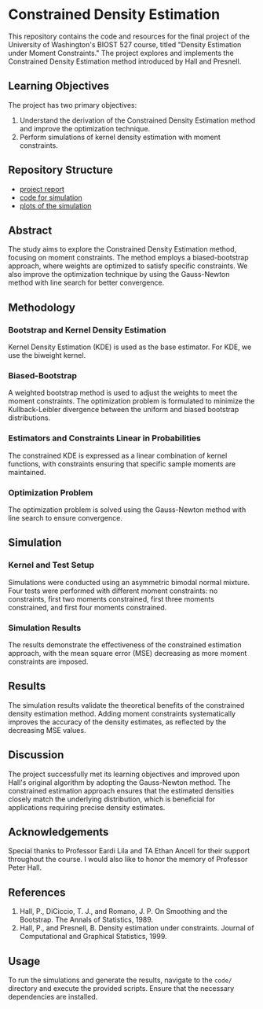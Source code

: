 # Constrained Density Estimation

This repository contains the code and resources for the final project of the University of Washington's BIOST 527 course, titled "Density Estimation under Moment Constraints." The project explores and implements the Constrained Density Estimation method introduced by Hall and Presnell.

## Learning Objectives

The project has two primary objectives:
1. Understand the derivation of the Constrained Density Estimation method and improve the optimization technique.
2. Perform simulations of kernel density estimation with moment constraints.

## Repository Structure

- [project report](https://github.com/SZ-yang/BIOST527_ConstrainedKDE-/blob/main/BIOST527_FinalProject_ConstrainedDenistyEstimation.pdf)
- [code for simulation](https://github.com/SZ-yang/BIOST527_ConstrainedKDE-/blob/main/Constrained_KDE_Simulation.ipynb)
- [plots of the simulation](https://github.com/SZ-yang/BIOST527_ConstrainedKDE-/tree/main/plots)


## Abstract

The study aims to explore the Constrained Density Estimation method, focusing on moment constraints. The method employs a biased-bootstrap approach, where weights are optimized to satisfy specific constraints. We also improve the optimization technique by using the Gauss-Newton method with line search for better convergence.

## Methodology

### Bootstrap and Kernel Density Estimation
Kernel Density Estimation (KDE) is used as the base estimator. For KDE, we use the biweight kernel.

### Biased-Bootstrap
A weighted bootstrap method is used to adjust the weights to meet the moment constraints. The optimization problem is formulated to minimize the Kullback-Leibler divergence between the uniform and biased bootstrap distributions.

### Estimators and Constraints Linear in Probabilities
The constrained KDE is expressed as a linear combination of kernel functions, with constraints ensuring that specific sample moments are maintained.

### Optimization Problem
The optimization problem is solved using the Gauss-Newton method with line search to ensure convergence.

## Simulation

### Kernel and Test Setup
Simulations were conducted using an asymmetric bimodal normal mixture. Four tests were performed with different moment constraints: no constraints, first two moments constrained, first three moments constrained, and first four moments constrained.

### Simulation Results
The results demonstrate the effectiveness of the constrained estimation approach, with the mean square error (MSE) decreasing as more moment constraints are imposed.

## Results

The simulation results validate the theoretical benefits of the constrained density estimation method. Adding moment constraints systematically improves the accuracy of the density estimates, as reflected by the decreasing MSE values.

## Discussion

The project successfully met its learning objectives and improved upon Hall's original algorithm by adopting the Gauss-Newton method. The constrained estimation approach ensures that the estimated densities closely match the underlying distribution, which is beneficial for applications requiring precise density estimates.

## Acknowledgements

Special thanks to Professor Eardi Lila and TA Ethan Ancell for their support throughout the course. I would also like to honor the memory of Professor Peter Hall.

## References

1. Hall, P., DiCiccio, T. J., and Romano, J. P. On Smoothing and the Bootstrap. The Annals of Statistics, 1989.
2. Hall, P., and Presnell, B. Density estimation under constraints. Journal of Computational and Graphical Statistics, 1999.

## Usage

To run the simulations and generate the results, navigate to the `code/` directory and execute the provided scripts. Ensure that the necessary dependencies are installed.
